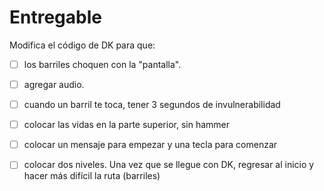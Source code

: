 # Entregable


Modifica el código de DK para que:

- [ ] los barriles choquen con la "pantalla". 
- [ ] agregar audio.
- [ ] cuando un barril te toca, tener 3 segundos de invulnerabilidad
- [ ] colocar las vidas en la parte superior, sin hammer
- [ ] colocar un mensaje para empezar y una tecla para comenzar
- [ ] colocar dos niveles. Una vez que se llegue con DK, regresar al inicio y hacer más difícil la ruta (barriles)


